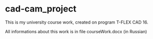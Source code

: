 # cad-cam_project

This is my university course work, created on program T-FLEX CAD 16.

All informations about this work is in file courseWork.docx (in Russian)
